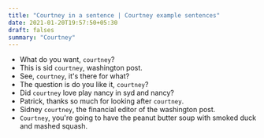 ```yaml
---
title: "Courtney in a sentence | Courtney example sentences"
date: 2021-01-20T19:57:50+05:30
draft: falses
summary: "Courtney"
---
```

- What do you want, `courtney`?
- This is sid `courtney`, washington post.
- See, `courtney`, it's there for what?
- The question is do you like it, `courtney`?
- Did `courtney` love play nancy in syd and nancy?
- Patrick, thanks so much for looking after `courtney`.
- Sidney `courtney`, the financial editor of the washington post.
- `Courtney`, you're going to have the peanut butter soup with smoked duck and mashed squash.
                 
